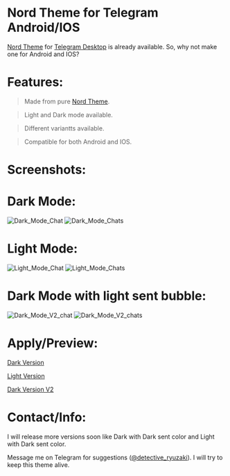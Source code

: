 # Nord Theme for Telegram Android/IOS

[Nord Theme](https://nordtheme.com) for [Telegram Desktop](https://github.com/gilbertw1/telegram-nord-theme) is already available. So, why not make one for Android and IOS?

# Features:
>Made from pure [Nord Theme](https://nordtheme.com).

>Light and Dark mode available.

>Different variantts available.

>Compatible for both Android and IOS.



# Screenshots:

# Dark Mode:
![Dark_Mode_Chat](Screenshot_20221122-002532_Telegram.png)
![Dark_Mode_Chats](Screenshot_20221122-002547_Telegram.png)

# Light Mode:
![Light_Mode_Chat](Screenshot_20220924-234934_Nekogram~2.png)
![Light_Mode_Chats](Screenshot_20220924-234938_Nekogram~2.png)

# Dark Mode with light sent bubble:
![Dark_Mode_V2_chat](Screenshot_20220924-234922_Nekogram~2.png)
![Dark_Mode_V2_chats](Screenshot_20220924-234927_Nekogram~2.png)

# Apply/Preview:
[Dark Version](https://t.me/addtheme/nord_dark_wds)

[Light Version](https://t.me/addtheme/nordic_light_kde)

[Dark Version V2](https://t.me/addtheme/nord_dark_kde)


# Contact/Info:

I will release more versions soon like Dark with Dark sent color and Light with Dark sent color.

Message me on Telegram for suggestions ([@detective_ryuzaki](https://t.me/detective_ryuzaki)). I will try to keep this theme alive.
